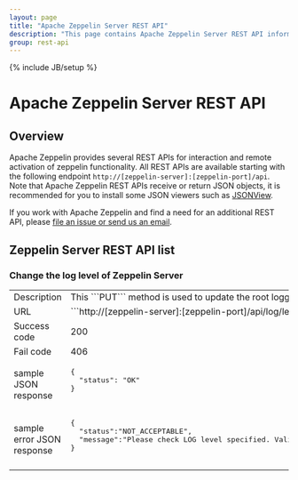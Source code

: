 ```yaml
---
layout: page
title: "Apache Zeppelin Server REST API"
description: "This page contains Apache Zeppelin Server REST API information."
group: rest-api
---
```

<!--
Licensed under the Apache License, Version 2.0 (the "License");
you may not use this file except in compliance with the License.
You may obtain a copy of the License at

http://www.apache.org/licenses/LICENSE-2.0

Unless required by applicable law or agreed to in writing, software
distributed under the License is distributed on an "AS IS" BASIS,
WITHOUT WARRANTIES OR CONDITIONS OF ANY KIND, either express or implied.
See the License for the specific language governing permissions and
limitations under the License.
-->
{% include JB/setup %}

# Apache Zeppelin Server REST API

<div id="toc"></div>

## Overview
Apache Zeppelin provides several REST APIs for interaction and remote activation of zeppelin functionality.
All REST APIs are available starting with the following endpoint `http://[zeppelin-server]:[zeppelin-port]/api`. 
Note that Apache Zeppelin REST APIs receive or return JSON objects, it is recommended for you to install some JSON viewers such as [JSONView](https://chrome.google.com/webstore/detail/jsonview/chklaanhfefbnpoihckbnefhakgolnmc).

If you work with Apache Zeppelin and find a need for an additional REST API, please [file an issue or send us an email](http://zeppelin.apache.org/community.html).


## Zeppelin Server REST API list

### Change the log level of Zeppelin Server 
  <table class="table-configuration">
    <col width="200">
    <tr>
      <td>Description</td>
      <td>This ```PUT``` method is used to update the root logger's log level of the server.</td>
    </tr>
    <tr>
      <td>URL</td>
      <td>```http://[zeppelin-server]:[zeppelin-port]/api/log/level/<LOG_LEVEL>```</td>
    </tr>
    <tr>
      <td>Success code</td>
      <td>200</td>
    </tr>
    <tr>
      <td> Fail code</td>
      <td> 406 </td>
    </tr>
    <tr>
      <td> sample JSON response
      </td>
      <td>
        <pre>
{
  "status": "OK"
}     
        </pre>
      </td>
    </tr>
    <tr>
      <td> sample error JSON response
      </td>
      <td>
        <pre>
{
  "status":"NOT_ACCEPTABLE",
  "message":"Please check LOG level specified. Valid values: DEBUG, ERROR, FATAL, INFO, TRACE, WARN"
}     
        </pre>
      </td>
    </tr>
  </table>
